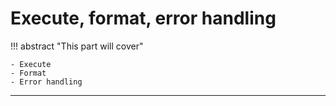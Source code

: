 # Execute, format, error handling

!!! abstract "This part will cover"
    
    - Execute
    - Format
    - Error handling

---
